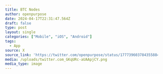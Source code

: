 ```yaml
---
title: BTC Nodes
author: openpurpose
date: 2024-04-17T22:31:47.564Z
draft: false
type: post
layout: single
categories: ["Mobile", "iOS", "Android"]
tags:
  - App
source: X
source_link: 'https://twitter.com/openpurpose/status/1777396037843558840'
media: /uploads/twitter.com_GKqURc-aUAApjCY.png
media_type: image
---
```


